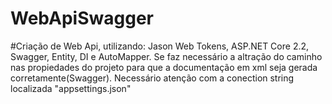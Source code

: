 # WebApiSwagger
#Criação de Web Api, utilizando: Jason Web Tokens, ASP.NET Core 2.2, Swagger, Entity, DI e AutoMapper.
Se faz necessário a altração do caminho nas propiedades do projeto para que a documentação em xml seja gerada corretamente(Swagger).
Necessário atenção com a conection string localizada "appsettings.json"
